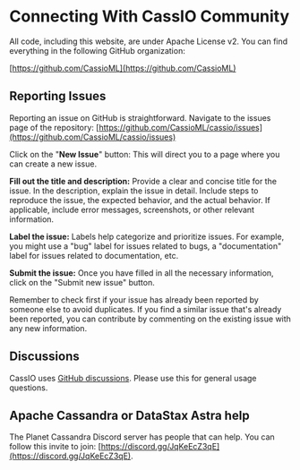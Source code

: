 # Connecting With CassIO Community

All code, including this website, are under Apache License v2. You can find everything in the following GitHub organization:

[https://github.com/CassioML](https://github.com/CassioML)

## Reporting Issues

Reporting an issue on GitHub is straightforward. Navigate to the issues page of the repository: [https://github.com/CassioML/cassio/issues](https://github.com/CassioML/cassio/issues)

Click on the "**New Issue**" button: This will direct you to a page where you can create a new issue.

**Fill out the title and description:** Provide a clear and concise title for the issue. In the description, explain the issue in detail. Include steps to reproduce the issue, the expected behavior, and the actual behavior. If applicable, include error messages, screenshots, or other relevant information.

**Label the issue:** Labels help categorize and prioritize issues. For example, you might use a "bug" label for issues related to bugs, a "documentation" label for issues related to documentation, etc.

**Submit the issue:** Once you have filled in all the necessary information, click on the "Submit new issue" button.

Remember to check first if your issue has already been reported by someone else to avoid duplicates. If you find a similar issue that's already been reported, you can contribute by commenting on the existing issue with any new information.

## Discussions
CassIO uses [GitHub discussions](https://github.com/orgs/CassioML/discussions). Please use this for general usage questions.

## Apache Cassandra or DataStax Astra help
The Planet Cassandra Discord server has people that can help. You can follow this invite to join: [https://discord.gg/JqKeEcZ3qE](https://discord.gg/JqKeEcZ3qE).
